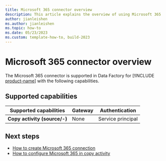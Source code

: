 ```yaml
---
title: Microsoft 365 connector overview
description: This article explains the overview of using Microsoft 365.
author: jianleishen
ms.author: jianleishen
ms.topic: how-to
ms.date: 05/23/2023
ms.custom: template-how-to, build-2023
---
```


# Microsoft 365 connector overview

The Microsoft 365 connector is supported in Data Factory for [!INCLUDE [product-name](../includes/product-name.md)] with the following capabilities.

## Supported capabilities

| Supported capabilities | Gateway | Authentication |
| --- | --- | ---|
| **Copy activity (source/-)** | None | Service principal |

## Next steps

- [How to create Microsoft 365 connection](connector-microsoft-365.md)
- [How to configure Microsoft 365 in copy activity](connector-microsoft-365-copy-activity.md)
